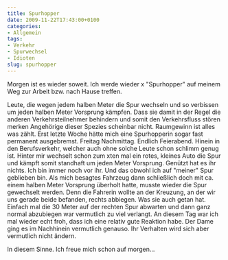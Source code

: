 ```yaml
---
title: Spurhopper
date: 2009-11-22T17:43:00+0100
categories:
- Allgemein
tags:
- Verkehr
- Spurwechsel 
- Idioten
slug: spurhopper
---
```

Morgen ist es wieder soweit. Ich werde wieder x "Spurhopper" auf meinem Weg zur Arbeit bzw. nach Hause treffen.

Leute, die wegen jedem halben Meter die Spur wechseln und so verbissen um jeden halben Meter Vorsprung kämpfen. Dass sie damit in der Regel die anderen Verkehrsteilnehmer behindern und somit den Verkehrsfluss stören merken Angehörige dieser Spezies scheinbar nicht. Raumgewinn ist alles was zählt. Erst letzte Woche hätte mich eine Spurhopperin sogar fast permanent ausgebremst. Freitag Nachmittag. Endlich Feierabend. Hinein in den Berufsverkehr, welcher auch ohne solche Leute schon schlimm genug ist. Hinter mir wechselt schon zum xten mal ein rotes, kleines Auto die Spur und kämpft somit standhaft um jeden Meter Vorsprung. Genützt hat es ihr nichts. Ich bin immer noch vor ihr. Und das obwohl ich auf "meiner" Spur geblieben bin. Als mich besagtes Fahrzeug dann schließlich doch mit ca. einem halben Meter Vorsprung überholt hatte, musste wieder die Spur gewechselt werden. Denn die Fahrerin wollte an der Kreuzung, an der wir uns gerade beide befanden, rechts abbiegen. Was sie auch getan hat. Einfach mal die 30 Meter auf der rechten Spur abwarten und dann ganz normal abzubiegen war vermutlich zu viel verlangt. An diesem Tag war ich mal wieder echt froh, dass ich eine relativ gute Reaktion habe. Der Dame ging es im Nachhinein vermutlich genauso. Ihr Verhalten wird sich aber vermutlich nicht ändern.

In diesem Sinne. Ich freue mich schon auf morgen...